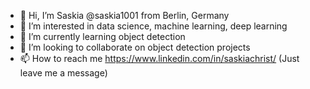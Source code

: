 - 👋 Hi, I’m Saskia @saskia1001 from Berlin, Germany
- 👀 I’m interested in data science, machine learning, deep learning
- 🌱 I’m currently learning object detection
- 💞️ I’m looking to collaborate on object detection projects
- 📫 How to reach me https://www.linkedin.com/in/saskiachrist/ (Just leave me a message)

<!---
saskia1001/saskia1001 is a ✨ special ✨ repository because its `README.md` (this file) appears on your GitHub profile.
You can click the Preview link to take a look at your changes.
--->
